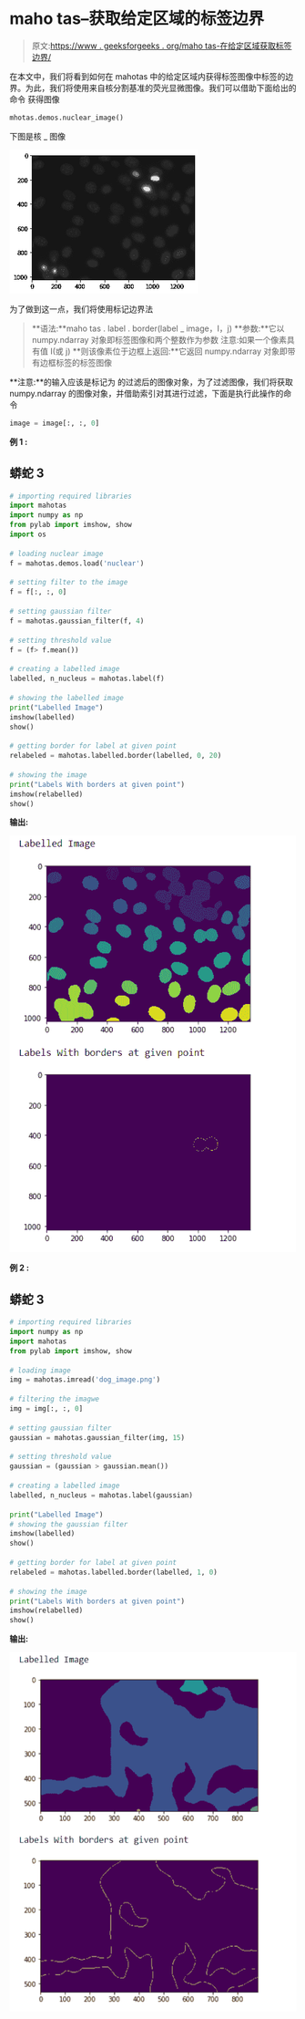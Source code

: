 # maho tas–获取给定区域的标签边界

> 原文:[https://www . geeksforgeeks . org/maho tas-在给定区域获取标签边界/](https://www.geeksforgeeks.org/mahotas-getting-border-of-label-at-given-region/)

在本文中，我们将看到如何在 mahotas 中的给定区域内获得标签图像中标签的边界。为此，我们将使用来自核分割基准的荧光显微图像。我们可以借助下面给出的命令
获得图像

```py
mhotas.demos.nuclear_image()
```

下图是核 _ 图像

![](img/2d9f2099be91821b3aa41b61a692af29.png)

为了做到这一点，我们将使用标记边界法

> **语法:**maho tas . label . border(label _ image，I，j)
> **参数:**它以 numpy.ndarray 对象即标签图像和两个整数作为参数
> 注意:如果一个像素具有值 I(或 j)
> **则该像素位于边框上返回:**它返回 numpy.ndarray 对象即带有边框标签的标签图像

**注意:**的输入应该是标记为
的过滤后的图像对象，为了过滤图像，我们将获取 numpy.ndarray 的图像对象，并借助索引对其进行过滤，下面是执行此操作的命令

```py
image = image[:, :, 0]
```

**例 1 :**

## 蟒蛇 3

```py
# importing required libraries
import mahotas
import numpy as np
from pylab import imshow, show
import os

# loading nuclear image
f = mahotas.demos.load('nuclear')

# setting filter to the image
f = f[:, :, 0]

# setting gaussian filter
f = mahotas.gaussian_filter(f, 4)

# setting threshold value
f = (f> f.mean())

# creating a labelled image
labelled, n_nucleus = mahotas.label(f)

# showing the labelled image
print("Labelled Image")
imshow(labelled)
show()

# getting border for label at given point
relabeled = mahotas.labelled.border(labelled, 0, 20)

# showing the image
print("Labels With borders at given point")
imshow(relabelled)
show()
```

**输出:**

![](img/beca481483ce21e51233c18768eb4919.png)

**例 2 :**

## 蟒蛇 3

```py
# importing required libraries
import numpy as np
import mahotas
from pylab import imshow, show

# loading image
img = mahotas.imread('dog_image.png')

# filtering the imagwe
img = img[:, :, 0]

# setting gaussian filter
gaussian = mahotas.gaussian_filter(img, 15)

# setting threshold value
gaussian = (gaussian > gaussian.mean())

# creating a labelled image
labelled, n_nucleus = mahotas.label(gaussian)

print("Labelled Image")
# showing the gaussian filter
imshow(labelled)
show()

# getting border for label at given point
relabeled = mahotas.labelled.border(labelled, 1, 0)

# showing the image
print("Labels With borders at given point")
imshow(relabelled)
show()
```

**输出:**

![](img/7851e3d9f57fc3afd37b7761a1687fee.png)